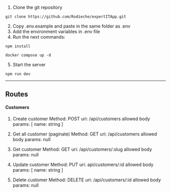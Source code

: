 1. Clone the git repository
```
git clone https://github.com/Rodieche/expertITApp.git
```
2. Copy .env.example and paste in the same folder as .env
3. Add the environment variables in .env file  
4. Run the next commands:
```
npm install
```
```
docker compose up -d
```
5. Start the server
```
npm run dev
```
---

## Routes

#### Customers

1. Create customer
Method: POST 
uri: /api/customers
allowed body params: [
    name: string
]

2. Get all customer (paginate)
Method: GET
uri: /api/customers
allowed body params: null

3. Get customer
Method: GET
uri: /api/customers/:slug
allowed body params: null

4. Update customer
Method: PUT
uri: api/customers/:id
allowed body params: [
    name: string
]

5. Delete customer
Method: DELETE
uri: /api/customers/:id
allowed body params: null